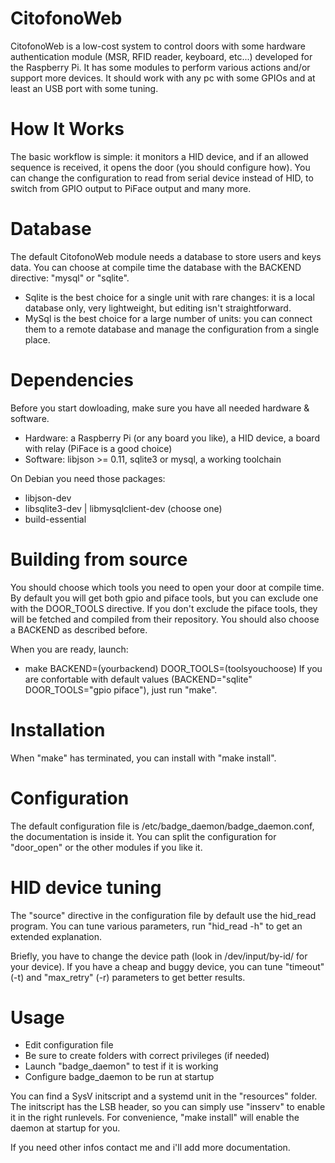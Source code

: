 CitofonoWeb
====================

CitofonoWeb is a low-cost system to control doors with some hardware authentication
module (MSR, RFID reader, keyboard, etc...) developed for the Raspberry Pi.
It has some modules to perform various actions and/or support more devices.
It should work with any pc with some GPIOs and at least an USB port with some tuning.

How It Works
====================
The basic workflow is simple: it monitors a HID device, and if an allowed sequence
is received, it opens the door (you should configure how).
You can change the configuration to read from serial device instead of HID,
to switch from GPIO output to PiFace output and many more.

Database
====================
The default CitofonoWeb module needs a database to store users and keys data.
You can choose at compile time the database with the BACKEND directive:
"mysql" or "sqlite".
- Sqlite is the best choice for a single unit with rare changes: it is a local 
	database only, very	lightweight, but editing isn't straightforward.
- MySql is the best choice for a large number of units: you can connect them to
	a remote database and manage the configuration from a single place.

Dependencies
====================
Before you start dowloading, make sure you have all needed hardware & software.
- Hardware: a Raspberry Pi (or any board you like), a HID device, a board with
	relay (PiFace is a good choice)
- Software: libjson >= 0.11, sqlite3 or mysql, a working toolchain

On Debian you need those packages:
- libjson-dev
- libsqlite3-dev | libmysqlclient-dev (choose one)
- build-essential

Building from source
====================
You should choose which tools you need to open your door at compile time.
By default you will get both gpio and piface tools, but you can exclude one
with the DOOR_TOOLS directive.
If you don't exclude the piface tools, they will be fetched and compiled from
their repository.
You should also choose a BACKEND as described before.

When you are ready, launch:
- make BACKEND=(yourbackend) DOOR_TOOLS=(toolsyouchoose)
If you are confortable with default values (BACKEND="sqlite" DOOR_TOOLS="gpio piface"),
just run "make".

Installation
====================
When "make" has terminated, you can install with "make install".

Configuration
====================
The default configuration file is /etc/badge_daemon/badge_daemon.conf, the documentation is inside it.
You can split the configuration for "door_open" or the other modules if you like it.

HID device tuning
====================
The "source" directive in the configuration file by default use the hid_read program.
You can tune various parameters, run "hid_read -h" to get an extended explanation.

Briefly, you have to change the device path (look in /dev/input/by-id/ for your device).
If you have a cheap and buggy device, you can tune "timeout" (-t) and 
"max_retry" (-r) parameters to get better results.


Usage
====================
- Edit configuration file
- Be sure to create folders with correct privileges (if needed)
- Launch "badge_daemon" to test if it is working
- Configure badge_daemon to be run at startup

You can find a SysV initscript and a systemd unit in the "resources" folder.
The initscript has the LSB header, so you can simply use "insserv" to enable it
in the right runlevels.
For convenience, "make install" will enable the daemon at startup for you.

If you need other infos contact me and i'll add more documentation.
